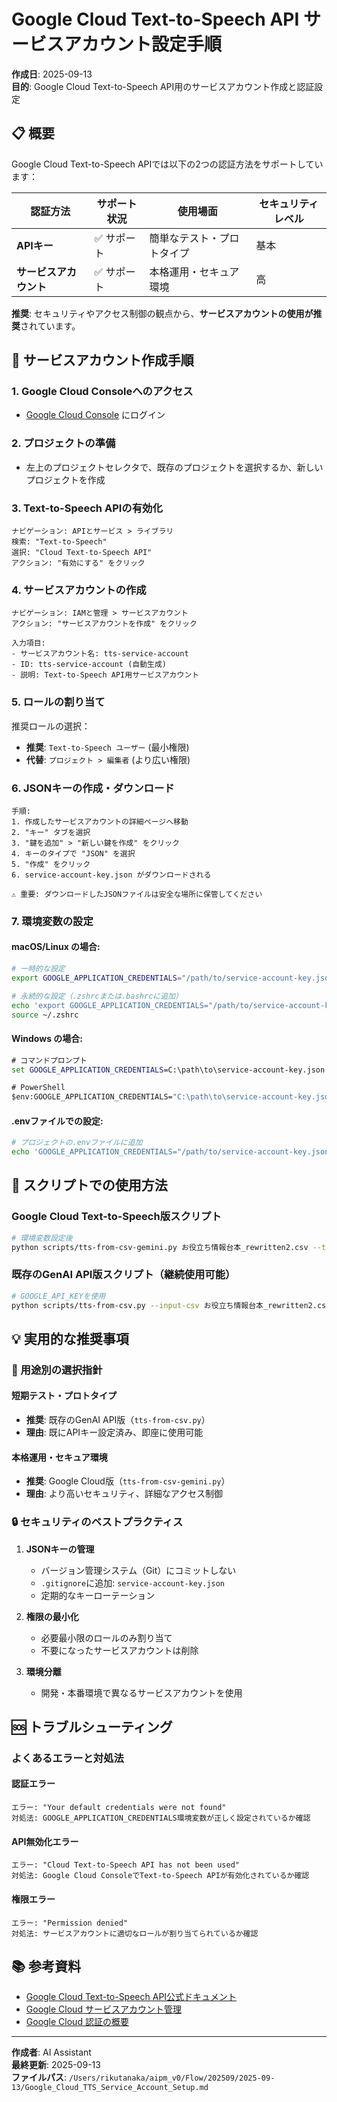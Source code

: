 # Google Cloud Text-to-Speech API サービスアカウント設定手順

**作成日**: 2025-09-13  
**目的**: Google Cloud Text-to-Speech API用のサービスアカウント作成と認証設定

## 📋 概要

Google Cloud Text-to-Speech APIでは以下の2つの認証方法をサポートしています：

| 認証方法 | サポート状況 | 使用場面 | セキュリティレベル |
|---------|-------------|----------|-------------------|
| **APIキー** | ✅ サポート | 簡単なテスト・プロトタイプ | 基本 |
| **サービスアカウント** | ✅ サポート | 本格運用・セキュア環境 | 高 |

**推奨**: セキュリティやアクセス制御の観点から、**サービスアカウントの使用が推奨**されています。

## 🚀 サービスアカウント作成手順

### 1. Google Cloud Consoleへのアクセス
- [Google Cloud Console](https://console.cloud.google.com/) にログイン

### 2. プロジェクトの準備
- 左上のプロジェクトセレクタで、既存のプロジェクトを選択するか、新しいプロジェクトを作成

### 3. Text-to-Speech APIの有効化
```
ナビゲーション: APIとサービス > ライブラリ
検索: "Text-to-Speech"
選択: "Cloud Text-to-Speech API"
アクション: "有効にする" をクリック
```

### 4. サービスアカウントの作成
```
ナビゲーション: IAMと管理 > サービスアカウント
アクション: "サービスアカウントを作成" をクリック

入力項目:
- サービスアカウント名: tts-service-account
- ID: tts-service-account (自動生成)
- 説明: Text-to-Speech API用サービスアカウント
```

### 5. ロールの割り当て
推奨ロールの選択：
- **推奨**: `Text-to-Speech ユーザー` (最小権限)
- **代替**: `プロジェクト > 編集者` (より広い権限)

### 6. JSONキーの作成・ダウンロード
```
手順:
1. 作成したサービスアカウントの詳細ページへ移動
2. "キー" タブを選択
3. "鍵を追加" > "新しい鍵を作成" をクリック
4. キーのタイプで "JSON" を選択
5. "作成" をクリック
6. service-account-key.json がダウンロードされる

⚠️ 重要: ダウンロードしたJSONファイルは安全な場所に保管してください
```

### 7. 環境変数の設定

#### macOS/Linux の場合:
```bash
# 一時的な設定
export GOOGLE_APPLICATION_CREDENTIALS="/path/to/service-account-key.json"

# 永続的な設定（.zshrcまたは.bashrcに追加）
echo 'export GOOGLE_APPLICATION_CREDENTIALS="/path/to/service-account-key.json"' >> ~/.zshrc
source ~/.zshrc
```

#### Windows の場合:
```cmd
# コマンドプロンプト
set GOOGLE_APPLICATION_CREDENTIALS=C:\path\to\service-account-key.json

# PowerShell
$env:GOOGLE_APPLICATION_CREDENTIALS="C:\path\to\service-account-key.json"
```

#### .envファイルでの設定:
```bash
# プロジェクトの.envファイルに追加
echo 'GOOGLE_APPLICATION_CREDENTIALS="/path/to/service-account-key.json"' >> .env
```

## 🔧 スクリプトでの使用方法

### Google Cloud Text-to-Speech版スクリプト
```bash
# 環境変数設定後
python scripts/tts-from-csv-gemini.py お役立ち情報台本_rewritten2.csv --target_no 11 --start_col 3 --end_col 9
```

### 既存のGenAI API版スクリプト（継続使用可能）
```bash
# GOOGLE_API_KEYを使用
python scripts/tts-from-csv.py --input-csv お役立ち情報台本_rewritten2.csv --start-row 11 --end-row 11 --start-col 3 --end-col 9
```

## 💡 実用的な推奨事項

### 🎯 用途別の選択指針

#### 短期テスト・プロトタイプ
- **推奨**: 既存のGenAI API版（`tts-from-csv.py`）
- **理由**: 既にAPIキー設定済み、即座に使用可能

#### 本格運用・セキュア環境
- **推奨**: Google Cloud版（`tts-from-csv-gemini.py`）
- **理由**: より高いセキュリティ、詳細なアクセス制御

### 🔒 セキュリティのベストプラクティス

1. **JSONキーの管理**
   - バージョン管理システム（Git）にコミットしない
   - `.gitignore`に追加: `service-account-key.json`
   - 定期的なキーローテーション

2. **権限の最小化**
   - 必要最小限のロールのみ割り当て
   - 不要になったサービスアカウントは削除

3. **環境分離**
   - 開発・本番環境で異なるサービスアカウントを使用

## 🆘 トラブルシューティング

### よくあるエラーと対処法

#### 認証エラー
```
エラー: "Your default credentials were not found"
対処法: GOOGLE_APPLICATION_CREDENTIALS環境変数が正しく設定されているか確認
```

#### API無効化エラー
```
エラー: "Cloud Text-to-Speech API has not been used"
対処法: Google Cloud ConsoleでText-to-Speech APIが有効化されているか確認
```

#### 権限エラー
```
エラー: "Permission denied"
対処法: サービスアカウントに適切なロールが割り当てられているか確認
```

## 📚 参考資料

- [Google Cloud Text-to-Speech API公式ドキュメント](https://cloud.google.com/text-to-speech/docs)
- [Google Cloud サービスアカウント管理](https://cloud.google.com/iam/docs/creating-managing-service-accounts)
- [Google Cloud 認証の概要](https://cloud.google.com/docs/authentication)

---

**作成者**: AI Assistant  
**最終更新**: 2025-09-13  
**ファイルパス**: `/Users/rikutanaka/aipm_v0/Flow/202509/2025-09-13/Google_Cloud_TTS_Service_Account_Setup.md`
